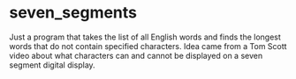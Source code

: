 # seven_segments
Just a program that takes the list of all English words and finds the longest words that do not contain specified characters. Idea came from a Tom Scott video about what characters can and cannot be displayed on a seven segment digital display.
